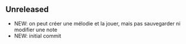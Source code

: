 ## Unreleased

- NEW: on peut créer une mélodie et la jouer, mais pas sauvegarder ni modifier une note
- NEW: initial commit